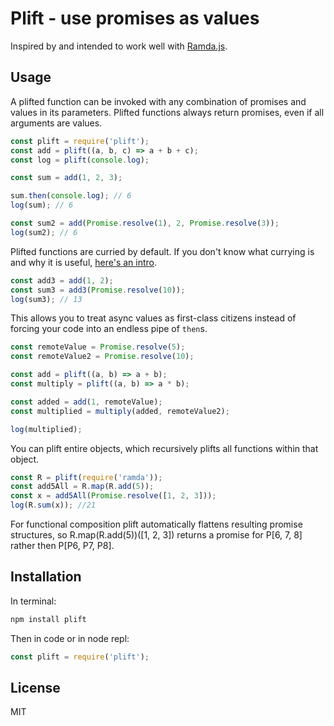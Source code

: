 # Plift - use promises as values
Inspired by and intended to work well with [Ramda.js](http://ramdajs.com/).

## Usage
A plifted function can be invoked with any combination of promises and values in its parameters. Plifted functions always return promises, even if all arguments are values.

```javascript
const plift = require('plift');
const add = plift((a, b, c) => a + b + c);
const log = plift(console.log);

const sum = add(1, 2, 3);

sum.then(console.log); // 6
log(sum); // 6

const sum2 = add(Promise.resolve(1), 2, Promise.resolve(3));
log(sum2); // 6
```
Plifted functions are curried by default. If you don't know what currying is and why it is useful, [here's an intro](https://hughfdjackson.com/javascript/why-curry-helps/).

```javascript
const add3 = add(1, 2);
const sum3 = add3(Promise.resolve(10));
log(sum3); // 13
```

This allows you to treat async values as first-class citizens instead of forcing your code into an endless pipe of `then`s.

```javascript
const remoteValue = Promise.resolve(5);
const remoteValue2 = Promise.resolve(10);

const add = plift((a, b) => a + b);
const multiply = plift((a, b) => a * b);

const added = add(1, remoteValue);
const multiplied = multiply(added, remoteValue2);

log(multiplied);
```

You can plift entire objects, which recursively plifts all functions within that object.
```javascript
const R = plift(require('ramda'));
const add5All = R.map(R.add(5));
const x = add5All(Promise.resolve([1, 2, 3]));
log(R.sum(x)); //21
```

For functional composition plift automatically flattens resulting promise structures, so R.map(R.add(5))([1, 2, 3]) returns a promise for P[6, 7, 8] rather then P[P6, P7, P8].

## Installation
In terminal:
```bash
npm install plift
```

Then in code or in node repl:
```javascript
const plift = require('plift');
```

## License
MIT
